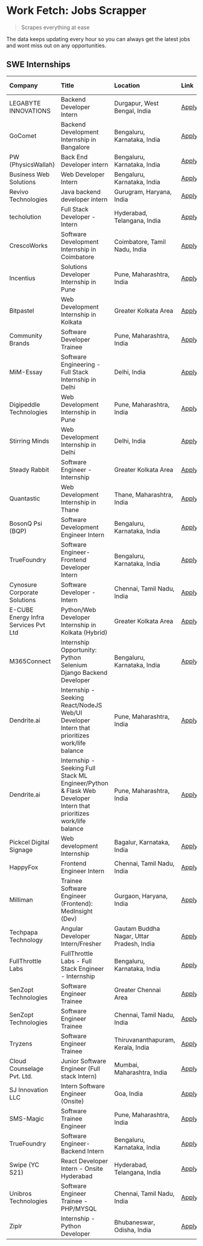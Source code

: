 # Work Fetch: Jobs Scrapper
> Scrapes everything at ease

The data keeps updating every hour so you can always get the latest jobs and wont miss out on any opportunities.

## SWE Internships
<!--START_SECTION:workfetch-->
| Company                              | Title                                                                                                              | Location                                  | Link                                                                                                                                                                                                                                                                                                                          | Date Posted   |
|:-------------------------------------|:-------------------------------------------------------------------------------------------------------------------|:------------------------------------------|:------------------------------------------------------------------------------------------------------------------------------------------------------------------------------------------------------------------------------------------------------------------------------------------------------------------------------|:--------------|
| LEGABYTE INNOVATIONS                 | Backend Developer Intern                                                                                           | Durgapur, West Bengal, India              | [Apply](https://in.linkedin.com/jobs/view/backend-developer-intern-at-legabyte-innovations-3909245013?position=57&pageNum=0&refId=l4aP4fmrHjPAJoGKd4MXQw%3D%3D&trackingId=oxDIBz%2FGCapZqAy%2Bm8pJ0A%3D%3D&trk=public_jobs_jserp-result_search-card)                                                                          | 2024-04-24    |
| GoComet                              | Backend Development Internship in Bangalore                                                                        | Bengaluru, Karnataka, India               | [Apply](https://in.linkedin.com/jobs/view/backend-development-internship-in-bangalore-at-gocomet-3908958124?position=50&pageNum=0&refId=l4aP4fmrHjPAJoGKd4MXQw%3D%3D&trackingId=0Qldcj9Rig%2F1X0d1fIt3jw%3D%3D&trk=public_jobs_jserp-result_search-card)                                                                      | 2024-04-23    |
| PW (PhysicsWallah)                   | Back End Developer intern                                                                                          | Bengaluru, Karnataka, India               | [Apply](https://in.linkedin.com/jobs/view/back-end-developer-intern-at-pw-physicswallah-3907293630?position=23&pageNum=0&refId=l4aP4fmrHjPAJoGKd4MXQw%3D%3D&trackingId=8451c2nw4oR3A%2B21XczVow%3D%3D&trk=public_jobs_jserp-result_search-card)                                                                               | 2024-04-22    |
| Business Web Solutions               | Web Developer Intern                                                                                               | Bengaluru, Karnataka, India               | [Apply](https://in.linkedin.com/jobs/view/web-developer-intern-at-business-web-solutions-3906717928?position=16&pageNum=0&refId=l4aP4fmrHjPAJoGKd4MXQw%3D%3D&trackingId=TUumxoJUq9YpSYE1iPAWWA%3D%3D&trk=public_jobs_jserp-result_search-card)                                                                                | 2024-04-20    |
| Revivo Technologies                  | Java backend developer intern                                                                                      | Gurugram, Haryana, India                  | [Apply](https://in.linkedin.com/jobs/view/java-backend-developer-intern-at-revivo-technologies-3906034446?position=22&pageNum=0&refId=l4aP4fmrHjPAJoGKd4MXQw%3D%3D&trackingId=DLSFi85hHhmYkkFBde6czg%3D%3D&trk=public_jobs_jserp-result_search-card)                                                                          | 2024-04-19    |
| techolution                          | Full Stack Developer - Intern                                                                                      | Hyderabad, Telangana, India               | [Apply](https://in.linkedin.com/jobs/view/full-stack-developer-intern-at-techolution-3904814977?position=21&pageNum=0&refId=l4aP4fmrHjPAJoGKd4MXQw%3D%3D&trackingId=aRbt%2FKK6YNO%2FX8lbfcgMzg%3D%3D&trk=public_jobs_jserp-result_search-card)                                                                                | 2024-04-18    |
| CrescoWorks                          | Software Development Internship in Coimbatore                                                                      | Coimbatore, Tamil Nadu, India             | [Apply](https://in.linkedin.com/jobs/view/software-development-internship-in-coimbatore-at-crescoworks-3904327953?position=5&pageNum=0&refId=l4aP4fmrHjPAJoGKd4MXQw%3D%3D&trackingId=0NUY38Qyf5EwFc%2BAHM3CsQ%3D%3D&trk=public_jobs_jserp-result_search-card)                                                                 | 2024-04-17    |
| Incentius                            | Solutions Developer Internship in Pune                                                                             | Pune, Maharashtra, India                  | [Apply](https://in.linkedin.com/jobs/view/solutions-developer-internship-in-pune-at-incentius-3904329499?position=12&pageNum=0&refId=l4aP4fmrHjPAJoGKd4MXQw%3D%3D&trackingId=kOtNyI5HGlE8IpnjNRm5GQ%3D%3D&trk=public_jobs_jserp-result_search-card)                                                                           | 2024-04-17    |
| Bitpastel                            | Web Development Internship in Kolkata                                                                              | Greater Kolkata Area                      | [Apply](https://in.linkedin.com/jobs/view/web-development-internship-in-kolkata-at-bitpastel-3903194722?position=47&pageNum=0&refId=l4aP4fmrHjPAJoGKd4MXQw%3D%3D&trackingId=5u53Ej3e67cN77i9a%2FozcQ%3D%3D&trk=public_jobs_jserp-result_search-card)                                                                          | 2024-04-16    |
| Community Brands                     | Software Developer Trainee                                                                                         | Pune, Maharashtra, India                  | [Apply](https://in.linkedin.com/jobs/view/software-developer-trainee-at-community-brands-3899630827?position=13&pageNum=0&refId=l4aP4fmrHjPAJoGKd4MXQw%3D%3D&trackingId=f%2FbXwopGeRERq2xHZnr2hg%3D%3D&trk=public_jobs_jserp-result_search-card)                                                                              | 2024-04-15    |
| MiM-Essay                            | Software Engineering - Full Stack Internship in Delhi                                                              | Delhi, India                              | [Apply](https://in.linkedin.com/jobs/view/software-engineering-full-stack-internship-in-delhi-at-mim-essay-3901647332?position=18&pageNum=0&refId=l4aP4fmrHjPAJoGKd4MXQw%3D%3D&trackingId=QFBfjzhAAjTq%2B%2B67PXrJIA%3D%3D&trk=public_jobs_jserp-result_search-card)                                                          | 2024-04-15    |
| Digipeddle Technologies              | Web Development Internship in Pune                                                                                 | Pune, Maharashtra, India                  | [Apply](https://in.linkedin.com/jobs/view/web-development-internship-in-pune-at-digipeddle-technologies-3898605884?position=30&pageNum=0&refId=l4aP4fmrHjPAJoGKd4MXQw%3D%3D&trackingId=mR4OPp67l6PuXsvCAm8W5w%3D%3D&trk=public_jobs_jserp-result_search-card)                                                                 | 2024-04-13    |
| Stirring Minds                       | Web Development Internship in Delhi                                                                                | Delhi, India                              | [Apply](https://in.linkedin.com/jobs/view/web-development-internship-in-delhi-at-stirring-minds-3895223376?position=60&pageNum=0&refId=l4aP4fmrHjPAJoGKd4MXQw%3D%3D&trackingId=eWkrqu9yrnpUYhlkrLCJ2Q%3D%3D&trk=public_jobs_jserp-result_search-card)                                                                         | 2024-04-11    |
| Steady Rabbit                        | Software Engineer - Internship                                                                                     | Greater Kolkata Area                      | [Apply](https://in.linkedin.com/jobs/view/software-engineer-internship-at-steady-rabbit-3885171077?position=4&pageNum=0&refId=l4aP4fmrHjPAJoGKd4MXQw%3D%3D&trackingId=fjHyIBtlbITW%2FWuhMV%2BrmQ%3D%3D&trk=public_jobs_jserp-result_search-card)                                                                              | 2024-04-08    |
| Quantastic                           | Web Development Internship in Thane                                                                                | Thane, Maharashtra, India                 | [Apply](https://in.linkedin.com/jobs/view/web-development-internship-in-thane-at-quantastic-3888221292?position=49&pageNum=0&refId=l4aP4fmrHjPAJoGKd4MXQw%3D%3D&trackingId=mL9iTywwpV1IKkR83cyBzg%3D%3D&trk=public_jobs_jserp-result_search-card)                                                                             | 2024-04-08    |
| BosonQ Psi (BQP)                     | Software Development Engineer Intern                                                                               | Bengaluru, Karnataka, India               | [Apply](https://in.linkedin.com/jobs/view/software-development-engineer-intern-at-bosonq-psi-bqp-3888328596?position=19&pageNum=0&refId=l4aP4fmrHjPAJoGKd4MXQw%3D%3D&trackingId=bgNt9PydYbtudAPTTZ4rQA%3D%3D&trk=public_jobs_jserp-result_search-card)                                                                        | 2024-04-06    |
| TrueFoundry                          | Software Engineer- Frontend Developer Intern                                                                       | Bengaluru, Karnataka, India               | [Apply](https://in.linkedin.com/jobs/view/software-engineer-frontend-developer-intern-at-truefoundry-3887320206?position=10&pageNum=0&refId=l4aP4fmrHjPAJoGKd4MXQw%3D%3D&trackingId=8qSHJ53LqzQtnT6CrH9dWg%3D%3D&trk=public_jobs_jserp-result_search-card)                                                                    | 2024-04-05    |
| Cynosure Corporate Solutions         | Software Developer -Intern                                                                                         | Chennai, Tamil Nadu, India                | [Apply](https://in.linkedin.com/jobs/view/software-developer-intern-at-cynosure-corporate-solutions-3884767755?position=14&pageNum=0&refId=l4aP4fmrHjPAJoGKd4MXQw%3D%3D&trackingId=F2kiFhX2Tb3QzW8udqBXAg%3D%3D&trk=public_jobs_jserp-result_search-card)                                                                     | 2024-04-04    |
| E-CUBE Energy Infra Services Pvt Ltd | Python/Web Developer Internship in Kolkata (Hybrid)                                                                | Greater Kolkata Area                      | [Apply](https://in.linkedin.com/jobs/view/python-web-developer-internship-in-kolkata-hybrid-at-e-cube-energy-infra-services-pvt-ltd-3882160442?position=6&pageNum=0&refId=l4aP4fmrHjPAJoGKd4MXQw%3D%3D&trackingId=wOf3kD1Bg7c0vQJwHLdyPg%3D%3D&trk=public_jobs_jserp-result_search-card)                                      | 2024-04-02    |
| M365Connect                          | Internship Opportunity: Python Selenium Django Backend Developer                                                   | Bengaluru, Karnataka, India               | [Apply](https://in.linkedin.com/jobs/view/internship-opportunity-python-selenium-django-backend-developer-at-m365connect-3868219387?position=55&pageNum=0&refId=l4aP4fmrHjPAJoGKd4MXQw%3D%3D&trackingId=wb6MV3DbirAmfIrxbzUMLQ%3D%3D&trk=public_jobs_jserp-result_search-card)                                                | 2024-03-24    |
| Dendrite.ai                          | Internship - Seeking React/NodeJS Web/UI Developer Intern that prioritizes work/life balance                       | Pune, Maharashtra, India                  | [Apply](https://in.linkedin.com/jobs/view/internship-seeking-react-nodejs-web-ui-developer-intern-that-prioritizes-work-life-balance-at-dendrite-ai-3853583200?position=27&pageNum=0&refId=l4aP4fmrHjPAJoGKd4MXQw%3D%3D&trackingId=mSnsY5mQpY9So9FKO0Ux1w%3D%3D&trk=public_jobs_jserp-result_search-card)                     | 2024-03-12    |
| Dendrite.ai                          | Internship - Seeking Full Stack ML Engineer/Python & Flask Web Developer Intern that prioritizes work/life balance | Pune, Maharashtra, India                  | [Apply](https://in.linkedin.com/jobs/view/internship-seeking-full-stack-ml-engineer-python-flask-web-developer-intern-that-prioritizes-work-life-balance-at-dendrite-ai-3853583202?position=56&pageNum=0&refId=l4aP4fmrHjPAJoGKd4MXQw%3D%3D&trackingId=G6FW8DuXSscRfWbHvFK4gw%3D%3D&trk=public_jobs_jserp-result_search-card) | 2024-03-12    |
| Pickcel Digital Signage              | Web development Internship                                                                                         | Bagalur, Karnataka, India                 | [Apply](https://in.linkedin.com/jobs/view/web-development-internship-at-pickcel-digital-signage-3849506118?position=43&pageNum=0&refId=l4aP4fmrHjPAJoGKd4MXQw%3D%3D&trackingId=LqmIWvGwYPlsSGK43Psa%2FA%3D%3D&trk=public_jobs_jserp-result_search-card)                                                                       | 2024-03-08    |
| HappyFox                             | Frontend Engineer Intern                                                                                           | Chennai, Tamil Nadu, India                | [Apply](https://in.linkedin.com/jobs/view/frontend-engineer-intern-at-happyfox-3848357951?position=41&pageNum=0&refId=l4aP4fmrHjPAJoGKd4MXQw%3D%3D&trackingId=GEF6phK0zU9ffBG0kbD6fg%3D%3D&trk=public_jobs_jserp-result_search-card)                                                                                          | 2024-03-07    |
| Milliman                             | Trainee Software Engineer (Frontend): MedInsight (Dev)                                                             | Gurgaon, Haryana, India                   | [Apply](https://in.linkedin.com/jobs/view/trainee-software-engineer-frontend-medinsight-dev-at-milliman-3792874280?position=8&pageNum=0&refId=l4aP4fmrHjPAJoGKd4MXQw%3D%3D&trackingId=izYllO8G4NCYFJd6ia%2Blvg%3D%3D&trk=public_jobs_jserp-result_search-card)                                                                | 2024-03-01    |
| Techpapa Technology                  | Angular Developer Intern/Fresher                                                                                   | Gautam Buddha Nagar, Uttar Pradesh, India | [Apply](https://in.linkedin.com/jobs/view/angular-developer-intern-fresher-at-techpapa-technology-3834305862?position=46&pageNum=0&refId=l4aP4fmrHjPAJoGKd4MXQw%3D%3D&trackingId=8l1JJoCNTOduTTLJF33wFw%3D%3D&trk=public_jobs_jserp-result_search-card)                                                                       | 2024-02-20    |
| FullThrottle Labs                    | FullThrottle Labs - Full Stack Engineer - Internship                                                               | Bengaluru, Karnataka, India               | [Apply](https://in.linkedin.com/jobs/view/fullthrottle-labs-full-stack-engineer-internship-at-fullthrottle-labs-3829636016?position=44&pageNum=0&refId=l4aP4fmrHjPAJoGKd4MXQw%3D%3D&trackingId=NGJ9vv1NOjxY1Vlz8WiWnw%3D%3D&trk=public_jobs_jserp-result_search-card)                                                         | 2024-02-17    |
| SenZopt Technologies                 | Software Engineer Trainee                                                                                          | Greater Chennai Area                      | [Apply](https://in.linkedin.com/jobs/view/software-engineer-trainee-at-senzopt-technologies-3827688781?position=26&pageNum=0&refId=l4aP4fmrHjPAJoGKd4MXQw%3D%3D&trackingId=nRoSvCu86%2FEBcsozX4qiCw%3D%3D&trk=public_jobs_jserp-result_search-card)                                                                           | 2024-02-12    |
| SenZopt Technologies                 | Software Engineer Trainee                                                                                          | Chennai, Tamil Nadu, India                | [Apply](https://in.linkedin.com/jobs/view/software-engineer-trainee-at-senzopt-technologies-3827686880?position=40&pageNum=0&refId=l4aP4fmrHjPAJoGKd4MXQw%3D%3D&trackingId=eq9W1z499FVV3XvTjfxsKg%3D%3D&trk=public_jobs_jserp-result_search-card)                                                                             | 2024-02-12    |
| Tryzens                              | Software Engineer Trainee                                                                                          | Thiruvananthapuram, Kerala, India         | [Apply](https://in.linkedin.com/jobs/view/software-engineer-trainee-at-tryzens-3809363491?position=28&pageNum=0&refId=l4aP4fmrHjPAJoGKd4MXQw%3D%3D&trackingId=gGkjhhsYBD1%2FaC75eh%2B5Ug%3D%3D&trk=public_jobs_jserp-result_search-card)                                                                                      | 2024-01-18    |
| Cloud Counselage Pvt. Ltd.           | Junior Software Engineer (Full stack Intern)                                                                       | Mumbai, Maharashtra, India                | [Apply](https://in.linkedin.com/jobs/view/junior-software-engineer-full-stack-intern-at-cloud-counselage-pvt-ltd-3803132814?position=20&pageNum=0&refId=l4aP4fmrHjPAJoGKd4MXQw%3D%3D&trackingId=wMB%2BpkwW07HIL4kJUI4xvQ%3D%3D&trk=public_jobs_jserp-result_search-card)                                                      | 2024-01-11    |
| SJ Innovation LLC                    | Intern Software Engineer (Onsite)                                                                                  | Goa, India                                | [Apply](https://in.linkedin.com/jobs/view/intern-software-engineer-onsite-at-sj-innovation-llc-3799959011?position=35&pageNum=0&refId=l4aP4fmrHjPAJoGKd4MXQw%3D%3D&trackingId=qCN6EwC9KEzRk%2BwA%2BvXFzg%3D%3D&trk=public_jobs_jserp-result_search-card)                                                                      | 2024-01-11    |
| SMS-Magic                            | Software Trainee Engineer                                                                                          | Pune, Maharashtra, India                  | [Apply](https://in.linkedin.com/jobs/view/software-trainee-engineer-at-sms-magic-3761409781?position=24&pageNum=0&refId=l4aP4fmrHjPAJoGKd4MXQw%3D%3D&trackingId=o7wQO%2FGnay6KJxTUuBJkCQ%3D%3D&trk=public_jobs_jserp-result_search-card)                                                                                      | 2023-11-16    |
| TrueFoundry                          | Software Engineer-Backend Intern                                                                                   | Bengaluru, Karnataka, India               | [Apply](https://in.linkedin.com/jobs/view/software-engineer-backend-intern-at-truefoundry-3779508170?position=25&pageNum=0&refId=l4aP4fmrHjPAJoGKd4MXQw%3D%3D&trackingId=IUaICkbN50kRWQwflmbT9A%3D%3D&trk=public_jobs_jserp-result_search-card)                                                                               | 2023-11-10    |
| Swipe (YC S21)                       | React Developer Intern - Onsite Hyderabad                                                                          | Hyderabad, Telangana, India               | [Apply](https://in.linkedin.com/jobs/view/react-developer-intern-onsite-hyderabad-at-swipe-yc-s21-3737600089?position=31&pageNum=0&refId=l4aP4fmrHjPAJoGKd4MXQw%3D%3D&trackingId=iE09iDTtHSmF60opI2%2FiJg%3D%3D&trk=public_jobs_jserp-result_search-card)                                                                     | 2023-10-13    |
| Unibros Technologies                 | Software Engineer Trainee - PHP/MYSQL                                                                              | Chennai, Tamil Nadu, India                | [Apply](https://in.linkedin.com/jobs/view/software-engineer-trainee-php-mysql-at-unibros-technologies-3656599241?position=29&pageNum=0&refId=l4aP4fmrHjPAJoGKd4MXQw%3D%3D&trackingId=bitt9zyAftj%2F2XGmgTLASw%3D%3D&trk=public_jobs_jserp-result_search-card)                                                                 | 2023-06-12    |
| Ziplr                                | Internship - Python Developer                                                                                      | Bhubaneswar, Odisha, India                | [Apply](https://in.linkedin.com/jobs/view/internship-python-developer-at-ziplr-3645677592?position=53&pageNum=0&refId=l4aP4fmrHjPAJoGKd4MXQw%3D%3D&trackingId=cdd9tsyX7FVlUSeNT91G0w%3D%3D&trk=public_jobs_jserp-result_search-card)                                                                                          | 2023-06-02    |
<!--END_SECTION:workfetch-->
